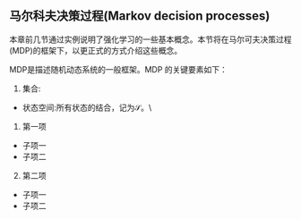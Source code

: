 ## 马尔科夫决策过程(Markov decision processes)

本章前几节通过实例说明了强化学习的一些基本概念。本节将在马尔可夫决策过程(MDP)的框架下，以更正式的方式介绍这些概念。

MDP是描述随机动态系统的一般框架。MDP 的关键要素如下：

1. 集合:
  - 状态空间:所有状态的结合，记为$\mathcal{S}$。\

1. 第一项
- 子项一
- 子项二
2. 第二项
- 子项一
- 子项二